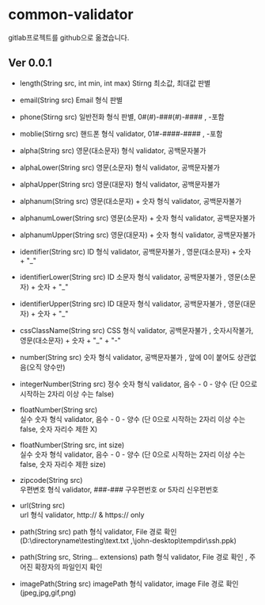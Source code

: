 # common-validator

 gitlab프로젝트를 github으로 옮겼습니다.

 ## Ver 0.0.1


 - length(String src, int min, int max)
  Stirng 최소값, 최대값 판별

 - email(String src)
  Email 형식 판별

 - phone(Stirng src)
 일반전화 형식 판별, 0#(#)-###(#)-#### , -포함

 - moblie(Stirng src)
 핸드폰 형식 validator, 01#-####-#### , -포함

 - alpha(String src)
 영문(대소문자) 형식 validator, 공백문자불가

 - alphaLower(String src)
 영문(소문자) 형식 validator, 공백문자불가

 - alphaUpper(String src)
 영문(대문자) 형식 validator, 공백문자불가

 - alphanum(String src)
 영문(대소문자) + 숫자 형식 validator, 공백문자불가

 - alphanumLower(String src)
 영문(소문자) + 숫자 형식 validator, 공백문자불가

 - alphanumUpper(String src)
 영문(대문자) + 숫자 형식 validator, 공백문자불가

 - identifier(String src)
 ID 형식 validator, 공백문자불가 , 영문(대소문자) + 숫자 + "_"

 - identifierLower(String src)
 ID 소문자 형식 validator, 공백문자불가 , 영문(소문자) + 숫자 + "_"

 - identifierUpper(String src)
 ID 대문자 형식 validator, 공백문자불가 , 영문(대문자) + 숫자 + "_"

 - cssClassName(String src)
 CSS 형식 validator, 공백문자불가 , 숫자시작불가, 영문(대소문자) + 숫자 + "_" + "-"

 - number(String src)
 숫자 형식 validator, 공백문자불가 , 앞에 0이 붙어도 상관없음(오직 양수만)

 - integerNumber(String src)
 정수 숫자 형식 validator, 음수 - 0 - 양수 (단 0으로 시작하는 2자리 이상 수는 false)

 - floatNumber(String src)   
 실수 숫자 형식 validator, 음수 - 0 - 양수 (단 0으로 시작하는 2자리 이상 수는 false, 숫자 자리수 제한 X)

 - floatNumber(String src, int size)    
 실수 숫자 형식 validator, 음수 - 0 - 양수 (단 0으로 시작하는 2자리 이상 수는 false, 숫자 자리수 제한 size)

 - zipcode(String src)  
 우편변호 형식 validator, ###-### 구우편번호 or 5자리 신우편번호

 - url(String src)     
 url 형식 validator, http:// & https:// only

 - path(String src)
 path 형식 validator, File 경로 확인 (D:\directoryname\testing\text.txt
 ,\john-desktop\tempdir\ssh.ppk)

 - path(String src, String... extensions)
 path 형식 validator, File 경로 확인 , 주어진 확장자의 파일인지 확인

 - imagePath(String src)
 imagePath 형식 validator, image File 경로 확인 (jpeg,jpg,gif,png)       
     
